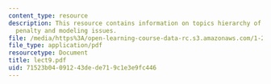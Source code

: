 ```yaml
---
content_type: resource
description: This resource contains information on topics hierarchy of choices, transfer
  penalty and modeling issues.
file: /media/https%3A/open-learning-course-data-rc.s3.amazonaws.com/1-201j-introduction-to-transportation-systems-fall-2006/71523b04091243dede719c1e3e9fc446_lect9.pdf
file_type: application/pdf
resourcetype: Document
title: lect9.pdf
uid: 71523b04-0912-43de-de71-9c1e3e9fc446
---
```

